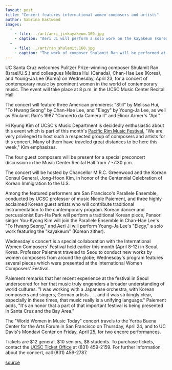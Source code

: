 ```yaml
---
layout: post
title: "Concert features international women composers and artists"
author: Sabrina Eastwood
images:
  -
    - file: ../art/aeri_ji=kayakeum.160.jpg
    - caption: "Aeri Ji will perform a solo work on the kayakeum (Korean zither)."
  -
    - file: ../art/ran_shulamit.160.jpg
    - caption: "The work of composer Shulamit Ran will be performed at a concert on April 23."
---
```


UC Santa Cruz welcomes Pulitzer Prize-winning composer Shulamit Ran (Israel/U.S.) and colleagues Melissa Hui (Canada), Chan-Hae Lee (Korea), and Young-Ja Lee (Korea) on Wednesday, April 23, for a concert of contemporary music by prominent women in the world of contemporary music. The event will take place at 8 p.m. in the UCSC Music Center Recital Hall.   

The concert will feature three American premieres: "Still" by Melissa Hui, "To Hwang Seong" by Chan-Hae Lee, and "Elegy" by Young-Ja Lee, as well as Shulamit Ran's 1987 "Concerto da Camera II" and Elinor Armer's "Api."  

Hi Kyung Kim of UCSC's Music Department is decidedly enthusiastic about this event which is part of this month's [Pacific Rim Music Festival.][1] "We are very privileged to host such a respected group of composers and artists for this concert. Many of them have traveled great distances to be here this week," Kim emphasizes.  

The four guest composers will be present for a special preconcert discussion in the Music Center Recital Hall from 7 -7:30 p.m.  

The concert will be hosted by Chancellor M.R.C. Greenwood and the Korean Consul General, Jong-Hoon Kim, in honor of the Centennial Celebration of Korean Immigration to the U.S.  

Among the featured performers are San Francisco's Parallele Ensemble, conducted by UCSC professor of music Nicole Paiement, and three highly acclaimed Korean guest artists who will contribute traditional instrumentation to the contemporary program. Korean dancer and percussionist Eun-Ha Park will perform a traditional Korean piece, Pansori singer You-Kyong Kim will join the Parallele Ensemble in Chan-Hae Lee's "To Hwang Seong," and Aeri Ji will perform Young-Ja Lee's "Elegy," a solo work featuring the "kayakeum" (Korean zither).  

Wednesday's concert is a special collaboration with the International Women Composers' Festival held earlier this month (April 8-12) in Seoul, Korea. Professor Paiement traveled to Seou to conduct new works by women composers from around the globe; Wednesday's program features several pieces which were presented at the International Women Composers' Festival.  

Paiement remarks that her recent experience at the festival in Seoul underscored for her that music truly engenders a broader understanding of world cultures. "I was working with a Japanese orchestra, with Korean composers and singers, German artists . . . and it was strikingly clear, especially in these times, that music really is a unifying language." Paiement adds, "It's an honor that a part of that important festival is being presented in Santa Cruz and the Bay Area."  

The "World Women in Music Today" concert travels to the Yerba Buena Center for the Arts Forum in San Francisco on Thursday, April 24, and to UC Davis's Mondavi Center on Friday, April 25, for two encore performances.  

Tickets are $12 general, $10 seniors, $8 students. To purchase tickets, contact the [UCSC Ticket Office][2] at (831) 459-2159. For further information about the concert, call (831) 459-2787.  

[1]: http://PacificRim.ucsc.edu
[2]: http://events.ucsc.edu/tickets

[source](http://www1.ucsc.edu/currents/02-03/04-21/concert.html "Permalink to concert")
